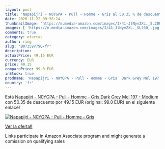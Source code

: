 ```yaml
---
layout: post
title: 'Napapijri - N0YGPA - Pull - Homme - Gris al 50.35 % de descuento'
date: 2020-11-22 09:38:24
thumbnailImage: 'https://m.media-amazon.com/images/I/41-JlNyvZXL._SL200_.jpg'
images: [ 'https://m.media-amazon.com/images/I/41-JlNyvZXL._SL200_.jpg' ]
comments: true
category: ofertas
author: ring
slug: 'B07359V79Q-fr'
description:
actualPrice: 49.15 EUR
currency: EUR
price: 49.15
comparePrice: 99.0 EUR
inStock: true
prodname: 'Napapijri - N0YGPA - Pull - Homme - Gris  Dark Grey Mel 197  - Medium'
country: 'fr'
---
```


Está [Napapijri - N0YGPA - Pull - Homme - Gris  Dark Grey Mel 197  - Medium](https://www.amazon.fr/dp/B07359V79Q/?tag=tolees0d-21) con 50.35 de descuento por 49.15 EUR (original: 99.0 EUR) en el siguiente enlace!

[![Napapijri - N0YGPA - Pull - Homme - Gris](https://m.media-amazon.com/images/I/41-JlNyvZXL._SL200_.jpg)](https://www.amazon.fr/dp/B07359V79Q/?tag=tolees0d-21)

[Ver la oferta!!](https://www.amazon.fr/dp/B07359V79Q/?tag=tolees0d-21)

Links participate in Amazon Associate program and might generate a comission on qualifying sales


